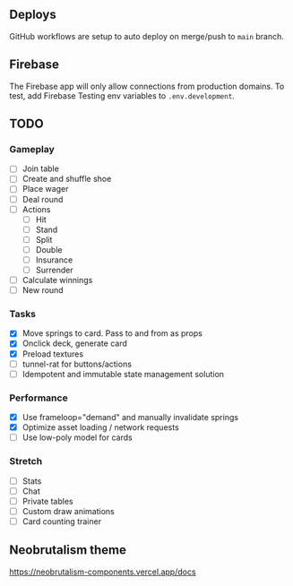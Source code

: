 ## Deploys

GitHub workflows are setup to auto deploy on merge/push to `main` branch.

## Firebase

The Firebase app will only allow connections from production domains. To test, add Firebase Testing env variables to `.env.development`.

## TODO

### Gameplay

- [ ] Join table
- [ ] Create and shuffle shoe
- [ ] Place wager
- [ ] Deal round
- [ ] Actions
  - [ ] Hit
  - [ ] Stand
  - [ ] Split
  - [ ] Double
  - [ ] Insurance
  - [ ] Surrender
- [ ] Calculate winnings
- [ ] New round

### Tasks

- [x] Move springs to card. Pass to and from as props
- [x] Onclick deck, generate card
- [x] Preload textures
- [ ] tunnel-rat for buttons/actions
- [ ] Idempotent and immutable state management solution

### Performance

- [x] Use frameloop="demand" and manually invalidate springs
- [x] Optimize asset loading / network requests
- [ ] Use low-poly model for cards

### Stretch

- [ ] Stats
- [ ] Chat
- [ ] Private tables
- [ ] Custom draw animations
- [ ] Card counting trainer

## Neobrutalism theme

https://neobrutalism-components.vercel.app/docs
